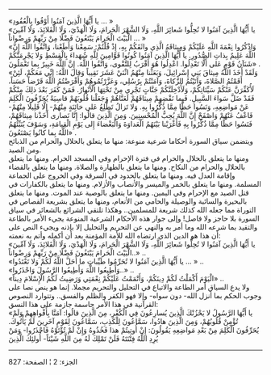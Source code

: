 ------------------------------------------------------------------------

«يا أَيُّهَا الَّذِينَ آمَنُوا أَوْفُوا بِالْعُقُودِ ... »  
«يا أَيُّهَا الَّذِينَ آمَنُوا لا تُحِلُّوا شَعائِرَ اللَّهِ، وَلَا الشَّهْرَ الْحَرامَ، وَلَا الْهَدْيَ،
وَلَا الْقَلائِدَ، وَلَا آمِّينَ الْبَيْتَ الْحَرامَ يَبْتَغُونَ فَضْلًا مِنْ رَبِّهِمْ وَرِضْواناً ... »  
«وَاذْكُرُوا نِعْمَةَ اللَّهِ عَلَيْكُمْ وَمِيثاقَهُ الَّذِي واثَقَكُمْ بِهِ، إِذْ قُلْتُمْ: سَمِعْنا وَأَطَعْنا،
وَاتَّقُوا اللَّهَ إِنَّ اللَّهَ عَلِيمٌ بِذاتِ الصُّدُورِ. يا أَيُّهَا الَّذِينَ آمَنُوا كُونُوا قَوَّامِينَ
لِلَّهِ شُهَداءَ بِالْقِسْطِ وَلا يَجْرِمَنَّكُمْ شَنَآنُ قَوْمٍ عَلى أَلَّا تَعْدِلُوا. اعْدِلُوا هُوَ أَقْرَبُ
لِلتَّقْوى، وَاتَّقُوا اللَّهَ. إِنَّ اللَّهَ خَبِيرٌ بِما تَعْمَلُونَ» .  
«وَلَقَدْ أَخَذَ اللَّهُ مِيثاقَ بَنِي إِسْرائِيلَ، وَبَعَثْنا مِنْهُمُ اثْنَيْ عَشَرَ نَقِيباً وَقالَ اللَّهُ:
إِنِّي مَعَكُمْ، لَئِنْ أَقَمْتُمُ الصَّلاةَ، وَآتَيْتُمُ الزَّكاةَ، وَآمَنْتُمْ بِرُسُلِي، وَعَزَّرْتُمُوهُمْ
وَأَقْرَضْتُمُ اللَّهَ قَرْضاً حَسَناً، لَأُكَفِّرَنَّ عَنْكُمْ سَيِّئاتِكُمْ، وَلَأُدْخِلَنَّكُمْ جَنَّاتٍ تَجْرِي مِنْ
تَحْتِهَا الْأَنْهارُ. فَمَنْ كَفَرَ بَعْدَ ذلِكَ مِنْكُمْ فَقَدْ ضَلَّ سَواءَ السَّبِيلِ. فَبِما نَقْضِهِمْ
مِيثاقَهُمْ لَعَنَّاهُمْ وَجَعَلْنا قُلُوبَهُمْ قاسِيَةً يُحَرِّفُونَ الْكَلِمَ عَنْ مَواضِعِهِ، وَنَسُوا حَظًّا مِمَّا
ذُكِّرُوا بِهِ. وَلا تَزالُ تَطَّلِعُ عَلى خائِنَةٍ مِنْهُمْ- إِلَّا قَلِيلًا مِنْهُمْ- فَاعْفُ عَنْهُمْ وَاصْفَحْ
إِنَّ اللَّهَ يُحِبُّ الْمُحْسِنِينَ. وَمِنَ الَّذِينَ قالُوا: إِنَّا نَصارى أَخَذْنا مِيثاقَهُمْ، فَنَسُوا
حَظًّا مِمَّا ذُكِّرُوا بِهِ فَأَغْرَيْنا بَيْنَهُمُ الْعَداوَةَ وَالْبَغْضاءَ إِلى يَوْمِ الْقِيامَةِ، وَسَوْفَ
يُنَبِّئُهُمُ اللَّهُ بِما كانُوا يَصْنَعُونَ» .  
ويتضمن سياق السورة أحكاما شرعية منوعة: منها ما يتعلق بالحلال والحرام من
الذبائح ومن الصيد.  
ومنها ما يتعلق بالحلال والحرام في فترة الإحرام وفي المسجد الحرام. ومنها
ما يتعلق بالحلال والحرام من النكاح. ومنها ما يتعلق بالطهارة والصلاة.
ومنها ما يتعلق بالقضاء وإقامة العدل فيه. ومنها ما يتعلق بالحدود في
السرقة وفي الخروج على الجماعة المسلمة. ومنها ما يتعلق بالخمر والميسر
والأنصاب والأزلام. ومنها ما يتعلق بالكفارات في قتل الصيد مع الإحرام وفي
اليمين. ومنها ما يتعلق بالوصية عند الموت. ومنها ما يتعلق بالبحيرة
والسائبة والوصيلة والحامي من الأنعام، ومنها ما يتعلق بشريعة القصاص في
التوراة مما جعله الله كذلك شريعة للمسلمين.. وهكذا تلتقي الشرائع بالشعائر
في سياق السورة بلا حاجز ولا فاصل! وإلى جوار هذه الأحكام الشرعية المنوعة
يجيء الأمر بالطاعة والتقيد بما شرعه الله وما أمر به والنهي عن التحريم
والتحليل إلا بإذنه ويجيء النص على أن هذا هو الدين الذي ارتضاه الله للأمة
المؤمنة بعد أن أكمله وأتم به نعمته:  
«يا أَيُّهَا الَّذِينَ آمَنُوا لا تُحِلُّوا شَعائِرَ اللَّهِ، وَلَا الشَّهْرَ الْحَرامَ، وَلَا الْهَدْيَ،
وَلَا الْقَلائِدَ، وَلَا آمِّينَ الْبَيْتَ الْحَرامَ يَبْتَغُونَ فَضْلًا مِنْ رَبِّهِمْ وَرِضْواناً..» ..  
«يا أَيُّهَا الَّذِينَ آمَنُوا لا تُحَرِّمُوا طَيِّباتِ ما أَحَلَّ اللَّهُ لَكُمْ وَلا تَعْتَدُوا ... »
..  
«وَأَطِيعُوا اللَّهَ وَأَطِيعُوا الرَّسُولَ وَاحْذَرُوا..» ..  
«الْيَوْمَ أَكْمَلْتُ لَكُمْ دِينَكُمْ، وَأَتْمَمْتُ عَلَيْكُمْ نِعْمَتِي وَرَضِيتُ لَكُمُ الْإِسْلامَ دِيناً» ..  
ولا يدع السياق أمر الطاعة والاتباع في التحليل والتحريم مجملا. إنما هو
ينص نصا على وجوب الحكم بما أنزل الله- دون سواه- وإلا فهو الكفر والظلم
والفسق.. وتتوارد النصوص القرآنية في هذا الأمر حاسمة جازمة على هذا
النسق:  
«يا أَيُّهَا الرَّسُولُ لا يَحْزُنْكَ الَّذِينَ يُسارِعُونَ فِي الْكُفْرِ، مِنَ الَّذِينَ قالُوا: آمَنَّا
بِأَفْواهِهِمْ وَلَمْ تُؤْمِنْ قُلُوبُهُمْ، وَمِنَ الَّذِينَ هادُوا، سَمَّاعُونَ لِلْكَذِبِ، سَمَّاعُونَ لِقَوْمٍ
آخَرِينَ لَمْ يَأْتُوكَ. يُحَرِّفُونَ الْكَلِمَ مِنْ بَعْدِ مَواضِعِهِ يَقُولُونَ: إِنْ أُوتِيتُمْ هذا فَخُذُوهُ
وَإِنْ لَمْ تُؤْتَوْهُ فَاحْذَرُوا- وَمَنْ يُرِدِ اللَّهُ فِتْنَتَهُ فَلَنْ تَمْلِكَ لَهُ مِنَ اللَّهِ شَيْئاً- أُولئِكَ
الَّذِينَ

------------------------------------------------------------------------

الجزء: 2 ¦ الصفحة: 827
